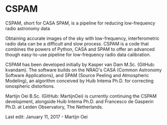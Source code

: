 # CSPAM
CSPAM, short for CASA SPAM, is a pipeline for reducing low-frequency radio astronomy data


Obtaining accurate images of the sky with low-frequency, interferometric radio data can be a difficult and slow process. CSPAM is a code that combines the powers of Python, CASA and SPAM to offer an advanced though easy-to-use pipeline for low-frequency radio data calibration.

CSPAM has been developed initially by Kasper van Dam M.Sc. (GitHub: kvandam). The software builds on the NRAO's CASA (Common Astronomy Software Applications), and SPAM (Source Peeling and Atmospheric Modeling), an algorithm conceived by Huib Intema Ph.D. for correcting ionospheric distortions.

Martijn Oei B.Sc. (GitHub: MartijnOei) is currently continuing the CSPAM development, alongside Huib Intema Ph.D. and Francesco de Gasperin Ph.D. at Leiden Observatory, The Netherlands.


Last edit: January 11, 2017 - Martijn Oei
